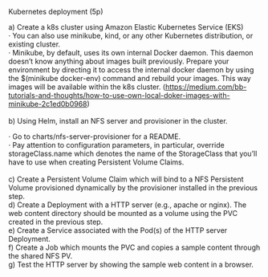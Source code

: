 Kubernetes deployment (5p)

a) Create a k8s cluster using Amazon Elastic Kubernetes Service (EKS)
\
· You can also use minikube, kind, or any other Kubernetes distribution, or existing cluster.\
· Minikube, by default, uses its own internal Docker daemon. This daemon doesn’t know anything about images built previously. Prepare your environment by directing it to access the internal docker daemon by using the $(minikube docker-env) command and rebuild your images. This way images will be available within the k8s cluster. (https://medium.com/bb-tutorials-and-thoughts/how-to-use-own-local-doker-images-with-minikube-2c1ed0b0968) \
\
b) Using Helm, install an NFS server and provisioner in the cluster.

· Go to charts/nfs-server-provisioner for a README.\
· Pay attention to configuration parameters, in particular, override storageClass.name which denotes the name of the StorageClass that you’ll have to use when creating Persistent Volume Claims. \
\
c) Create a Persistent Volume Claim which will bind to a NFS Persistent Volume provisioned dynamically by the provisioner installed in the previous step. \
d) Create a Deployment with a HTTP server (e.g., apache or nginx). The web content directory should be mounted as a volume using the PVC created in the previous step. \
e) Create a Service associated with the Pod(s) of the HTTP server Deployment. \
f) Create a Job which mounts the PVC and copies a sample content through the shared NFS PV.\
g) Test the HTTP server by showing the sample web content in a browser.
